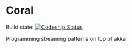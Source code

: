 Coral
=====

Build state: [![Codeship Status](https://codeship.com/projects/d9938410-71e7-0132-f804-02facab102fc/status?branch=master)](https://codeship.com/projects/54717)


Programming streaming patterns on top of akka
